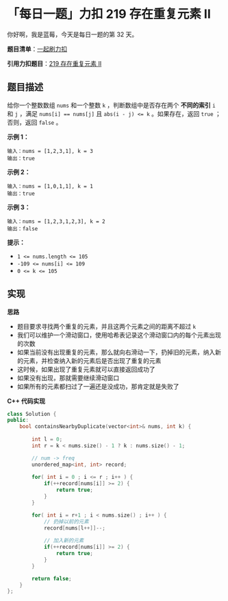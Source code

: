# 「每日一题」力扣 219 存在重复元素 II

你好啊，我是蓝莓，今天是每日一题的第 32 天。

**题目清单**：[一起刷力扣](https://blueberry-universe.cn/lc/index.html)

**引用力扣题目**：[219 存在重复元素 II](https://leetcode.cn/problems/contains-duplicate-ii/description/)





## 题目描述

给你一个整数数组 `nums` 和一个整数 `k` ，判断数组中是否存在两个 **不同的索引** `i` 和 `j` ，满足 `nums[i] == nums[j]` 且 `abs(i - j) <= k` 。如果存在，返回 `true` ；否则，返回 `false` 。

 

**示例 1：**

```
输入：nums = [1,2,3,1], k = 3
输出：true
```

**示例 2：**

```
输入：nums = [1,0,1,1], k = 1
输出：true
```

**示例 3：**

```
输入：nums = [1,2,3,1,2,3], k = 2
输出：false
```

 

 

**提示：**

- `1 <= nums.length <= 105`
- `-109 <= nums[i] <= 109`
- `0 <= k <= 105`





## 实现

**思路**

- 题目要求寻找两个重复的元素，并且这两个元素之间的距离不超过 `k`
- 我们可以维护一个滑动窗口，使用哈希表记录这个滑动窗口内的每个元素出现的次数
- 如果当前没有出现重复的元素，那么就向右滑动一下，扔掉旧的元素，纳入新的元素，并检查纳入新的元素后是否出现了重复的元素
- 这时候，如果出现了重复元素就可以直接返回成功了
- 如果没有出现，那就需要继续滑动窗口
- 如果所有的元素都扫过了一遍还是没成功，那肯定就是失败了





**C++ 代码实现**

```c++
class Solution {
public:
    bool containsNearbyDuplicate(vector<int>& nums, int k) {
        
        int l = 0;
        int r = k < nums.size() - 1 ? k : nums.size() - 1;

        // num -> freq 
        unordered_map<int, int> record;
        
        for( int i = 0 ; i <= r ; i++ ) {
            if(++record[nums[i]] >= 2) {
                return true;
            }
        }

        for( int i = r+1 ; i < nums.size() ; i++ ) {
            // 扔掉以前的元素
            record[nums[l++]]--;
            
            // 加入新的元素
            if(++record[nums[i]] >= 2) {
                return true;
            }
        }

        return false;
    }
};
```

